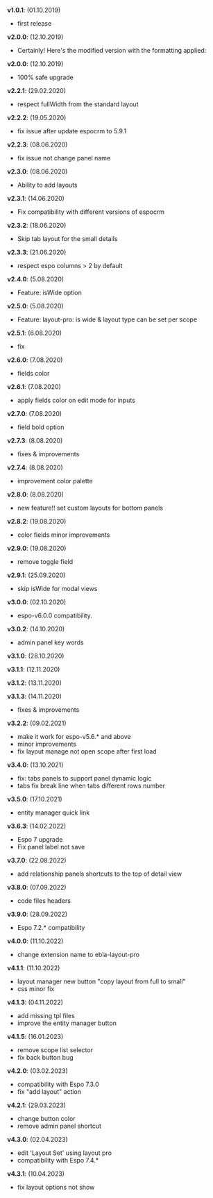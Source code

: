 **v1.0.1**: (01.10.2019)
* first release

**v2.0.0**: (12.10.2019)
* Certainly! Here's the modified version with the formatting applied:

**v2.0.0**: (12.10.2019)
* 100% safe upgrade

**v2.2.1**: (29.02.2020)
* respect fullWidth from the standard layout

**v2.2.2**: (19.05.2020)
* fix issue after update espocrm to 5.9.1

**v2.2.3**: (08.06.2020)
* fix issue not change panel name

**v2.3.0**: (08.06.2020)
* Ability to add layouts

**v2.3.1**: (14.06.2020)
* Fix compatibility with different versions of espocrm

**v2.3.2**: (18.06.2020)
* Skip tab layout for the small details

**v2.3.3**: (21.06.2020)
* respect espo columns > 2 by default

**v2.4.0**: (5.08.2020)
* Feature: isWide option

**v2.5.0**: (5.08.2020)
* Feature: layout-pro: is wide & layout type can be set per scope

**v2.5.1**: (6.08.2020)
* fix

**v2.6.0**: (7.08.2020)
* fields color

**v2.6.1**: (7.08.2020)
* apply fields color on edit mode for inputs

**v2.7.0**: (7.08.2020)
* field bold option

**v2.7.3**: (8.08.2020)
* fixes & improvements

**v2.7.4**: (8.08.2020)
* improvement color palette

**v2.8.0**: (8.08.2020)
* new feature!! set custom layouts for bottom panels

**v2.8.2**: (19.08.2020)
* color fields minor improvements

**v2.9.0**: (19.08.2020)
* remove toggle field

**v2.9.1**: (25.09.2020)
* skip isWide for modal views

**v3.0.0**: (02.10.2020)
* espo-v6.0.0 compatibility.

**v3.0.2**: (14.10.2020)
* admin panel key words

**v3.1.0**: (28.10.2020) 

**v3.1.1**: (12.11.2020)

**v3.1.2**: (13.11.2020)

**v3.1.3**: (14.11.2020)
* fixes & improvements

**v3.2.2**: (09.02.2021)
* make it work for espo-v5.6.* and above
* minor improvements
* fix layout manage not open scope after first load

**v3.4.0**: (13.10.2021)
* fix: tabs panels to support panel dynamic logic
* tabs fix break line when tabs different rows number

**v3.5.0**: (17.10.2021)
* entity manager quick link

**v3.6.3**: (14.02.2022)
* Espo 7 upgrade
* Fix panel label not save

**v3.7.0**: (22.08.2022)
* add relationship panels shortcuts to the top of detail view

**v3.8.0**: (07.09.2022)
* code files headers

**v3.9.0**: (28.09.2022)
* Espo 7.2.* compatibility

**v4.0.0**: (11.10.2022)
* change extension name to ebla-layout-pro

**v4.1.1**: (11.10.2022)
* layout manager new button "copy layout from full to small"
* css minor fix

**v4.1.3**: (04.11.2022)
* add missing tpl files
* improve the entity manager button

**v4.1.5**: (16.01.2023)
* remove scope list selector
* fix back button bug

**v4.2.0**: (03.02.2023)
* compatibility with Espo 7.3.0
* fix "add layout" action

**v4.2.1**: (29.03.2023)
* change button color
* remove admin panel shortcut

**v4.3.0**: (02.04.2023)
* edit 'Layout Set' using layout pro
* compatibility with Espo 7.4.*

**v4.3.1**: (10.04.2023)
* fix layout options not show